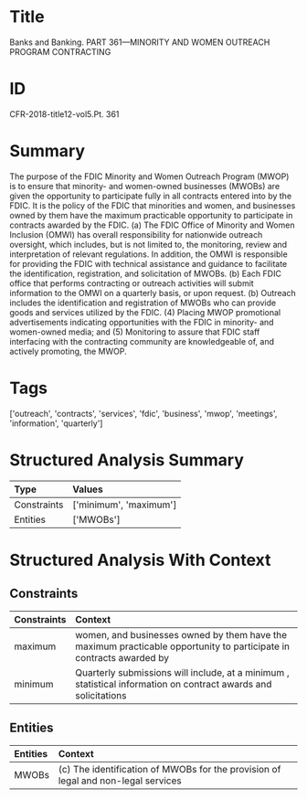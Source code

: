 # Title

 Banks and Banking. PART 361—MINORITY AND WOMEN OUTREACH PROGRAM CONTRACTING


# ID

 CFR-2018-title12-vol5.Pt. 361


# Summary

The purpose of the FDIC Minority and Women Outreach Program (MWOP) is to ensure that minority- and women-owned businesses (MWOBs) are given the opportunity to participate fully in all contracts entered into by the FDIC.
It is the policy of the FDIC that minorities and women, and businesses owned by them have the maximum practicable opportunity to participate in contracts awarded by the FDIC.
(a) The FDIC Office of Minority and Women Inclusion (OMWI) has overall responsibility for nationwide outreach oversight, which includes, but is not limited to, the monitoring, review and interpretation of relevant regulations.
In addition, the OMWI is responsible for providing the FDIC with technical assistance and guidance to facilitate the identification, registration, and solicitation of MWOBs.
(b) Each FDIC office that performs contracting or outreach activities will submit information to the OMWI on a quarterly basis, or upon request.
(b) Outreach includes the identification and registration of MWOBs who can provide goods and services utilized by the FDIC.
(4) Placing MWOP promotional advertisements indicating opportunities with the FDIC in minority- and women-owned media; and
(5) Monitoring to assure that FDIC staff interfacing with the contracting community are knowledgeable of, and actively promoting, the MWOP.


# Tags

['outreach', 'contracts', 'services', 'fdic', 'business', 'mwop', 'meetings', 'information', 'quarterly']


# Structured Analysis Summary

| Type        | Values                 |
|:------------|:-----------------------|
| Constraints | ['minimum', 'maximum'] |
| Entities    | ['MWOBs']              |


# Structured Analysis With Context

 


## Constraints

| Constraints   | Context                                                                                                             |
|:--------------|:--------------------------------------------------------------------------------------------------------------------|
| maximum       | women, and businesses owned by them have the maximum practicable opportunity to participate in contracts awarded by |
| minimum       | Quarterly submissions will include, at a  minimum , statistical information on contract awards and solicitations    |


## Entities

| Entities   | Context                                                                            |
|:-----------|:-----------------------------------------------------------------------------------|
| MWOBs      | (c) The identification of  MWOBs for the provision of legal and non-legal services |


